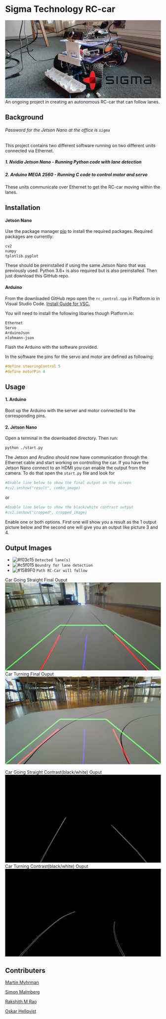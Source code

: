 # Sigma Technology RC-car

![Front Image](images/front_image.jpg)
An ongoing project in creating an autonomous RC-car that can follow lanes.

## Background
###### Password for the Jetson Nano at the office is ```sigma```
This project contains two different software running on two different units connected via Ethernet.
##### 1. Nvidia Jetson Nano - Running Python code with lane detection
##### 2. Arduino MEGA 2560 - Running C code to control motor and servo

These units communicate over Ethernet to get the RC-car moving within the lanes.

## Installation

#### Jetson Nano
Use the package manager [pip](https://pip.pypa.io/en/stable/) to install the required packages.
Required packages are currently:
```
cv2
numpy
tplotlib.pyplot
```
These should be preinstalled if using the same Jetson Nano that was previously used. 
Python 3.6+ is also required but is also preinstalled. 
Then just download this GitHub repo.

#### Arduino

From the downloaded GitHub repo open the ```rc_control.cpp``` in Platform.io in Visual Studio Code. [Install Guide for VSC.](https://docs.platformio.org/en/latest/ide/vscode.html)


You will need to install the following libaries though Platform.io:
```
Ethernet
Servo
ArduinoJson
nlohmann-json
```
Flash the Arduino with the software provided.

In the software the pins for the servo and motor are defined as following:

```c
#define steeringControl 5
#define motorPin 4
```

## Usage
#### 1. Arduino
Boot up the Arduino with the server and motor connected to the corresponding pins.
#### 2. Jetson Nano
Open a terminal in the downloaded directory. 
Then run:
```bash
python ./start.py
```
The Jetson and Arudino should now have communication through the Ethernet cable and start working on controlling the car. If you have the Jetson Nano connect to an HDMI you can enable the output from the camera. To do that open the ```start.py``` file and look for 
```python
#Enable line below to show the final output on the screen
#cv2.imshow("result", combo_image)    
```
or 
```python
#Enable line below to show the black/white contrast output
#cv2.imshow("cropped", cropped_image)
```
Enable one or both options. First one will show you a result as the 1 output picture below and the second one will give you an output like picture 3 and 4.


## Output Images

- ![#f03c15](https://placehold.it/15/f03c15/000000?text=+) `Detected lane(s)`
- ![#c5f015](https://placehold.it/15/c5f015/000000?text=+) `Boundry for lane detection`
- ![#1589F0](https://placehold.it/15/1589F0/000000?text=+) `Path RC-Car will follow`

Car Going Straight Final Ouput 
![Straight Color](images/output_data/straight_color.png)
Car Turning Final Ouput 
![Turn Color](images/output_data/turn_color.png)

Car Going Straight Contrast(black/white) Ouput 
![Straight No Color](images/output_data/straight_no_color.png)
Car Turning Contrast(black/white) Ouput 
![Turn No Color](images/output_data/turn_no_color.png)


## Contributers
[Martin Myhrman](https://skies.sigmatechnology.se/main.asp?rID=1&alt=2&username=miy)

[Simon Malmberg](https://skies.sigmatechnology.se/main.asp?rID=1&alt=2&username=smg)

[Rakshith M Rao](https://skies.sigmatechnology.se/main.asp?rID=1&alt=2&username=rmo)

[Oskar Hellqvist](https://skies.sigmatechnology.se/main.asp?rID=1&alt=2&username=oht)
